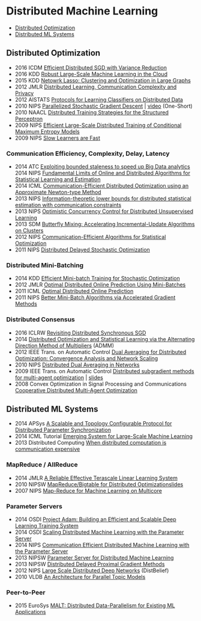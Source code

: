 # Distributed Machine Learning

- [Distributed Optimization](#distributed-optimization)  
- [Distributed ML Systems](#distributed-ml-systems)

## Distributed Optimization
- 2016 ICDM [Efficient Distributed SGD with Variance Reduction](https://arxiv.org/pdf/1512.02970.pdf)  
- 2016 KDD [Robust Large-Scale Machine Learning in the Cloud](http://www.kdd.org/kdd2016/papers/files/Paper_801.pdf)
- 2015 KDD [Netowrk Lasso: Clustering and Optimization in Large
Graphs](http://web.stanford.edu/~hallac/Network_Lasso.pdf)  
- 2012 JMLR [Distributed Learning, Communication Complexity and Privacy](http://www.cs.cmu.edu/~avrim/Papers/DistLrn.pdf)  
- 2012 AISTATS [Protocols for Learning Classifiers on Distributed Data](https://www.cs.utah.edu/~jeffp/papers/distrib-learn-AIStat.pdf)  
- 2010 NIPS [Parallelized Stochastic Gradient Descent](http://martin.zinkevich.org/publications/nips2010.pdf) | [video](http://videosrv14.cs.washington.edu/info/videos/mp4/colloq/AAgarwal_140210.mp4) (One-Short)  
- 2010 NAACL [Distributed Training Strategies for the Structured Perceptron](http://www.cslu.ogi.edu/~bedricks/courses/cs506-pslc/articles/week3/dpercep.pdf)   
- 2009 NIPS [Efficient Large-Scale Distributed Training of Conditional Maximum Entropy Models](http://www.ryanmcd.com/papers/efficient_maxentNIPS2009.pdf)  
- 2009 NIPS [Slow Learners are Fast](http://papers.nips.cc/paper/3888-slow-learners-are-fast.pdf)

### Communication Efficiency, Complexity, Delay, Latency
- 2014 ATC [Exploiting bounded staleness to speed up Big Data analytics](https://www.usenix.org/system/files/conference/atc14/atc14-paper-cui.pdf)  
2014 NIPS [Fundamental Limits of Online and Distributed Algorithms for Statistical Learning and Estimation](http://papers.nips.cc/paper/5386-fundamental-limits-of-online-and-distributed-algorithms-for-statistical-learning-and-estimation.pdf)  
- 2014 ICML [Communication-Efficient Distributed Optimization using an Approximate Newton-type Method](http://jmlr.org/proceedings/papers/v32/shamir14.pdf)  
- 2013 NIPS [Information-theoretic lower bounds for distributed statistical estimation with communication constraints](http://www.cs.berkeley.edu/~yuczhang/files/nips13_communication.pdf)  
- 2013 NIPS [Optimistic Concurrency Control for Distributed Unsupervised Learning](http://machinelearning.wustl.edu/mlpapers/paper_files/NIPS2013_5038.pdf)  
- 2013 SDM [Butterfly Mixing: Accelerating Incremental-Update Algorithms on Clusters](http://www.cs.berkeley.edu/~jfc/papers/13/butterflymixing.pdf)  
- 2012 NIPS [Communication-Efficient Algorithms for Statistical Optimization](http://papers.nips.cc/paper/4728-communication-efficient-algorithms-for-statistical-optimization.pdf)  
- 2011 NIPS [Distributed Delayed Stochastic Optimization](http://papers.nips.cc/paper/4247-distributed-delayed-stochastic-optimization.pdf)  

### Distributed Mini-Batching
<!--- 2015 [Explorations in Parallel Distributed Processing: A Handbook of Models, Programs, and Exercises](http://web.stanford.edu/group/pdplab/pdphandbook/)  -->
- 2014 KDD [Efficient Mini-batch Training for Stochastic Optimization](http://www.cs.cmu.edu/~muli/file/minibatch_sgd.pdf)  
- 2012 JMLR [Optimal Distributed Online Prediction Using Mini-Batches](http://jmlr.org/papers/volume13/dekel12a/dekel12a.pdf)  
- 2011 ICML [Optimal Distributed Online Prediction](http://www.icml-2011.org/papers/404_icmlpaper.pdf)  
- 2011 NIPS [Better Mini-Batch Algorithms via Accelerated Gradient Methods](http://papers.nips.cc/paper/4432-better-mini-batch-algorithms-via-accelerated-gradient-methods.pdf)  

### Distributed Consensus
- 2016 ICLRW [Revisiting Distributed Synchronous SGD](http://arxiv.org/abs/1604.00981)  
- 2014 [Distributed Optimization and Statistical Learning via the Alternating Direction Method of Multipliers](http://web.stanford.edu/~boyd/papers/admm_distr_stats.html) (ADMM)  
- 2012 IEEE Trans. on Automatic Control [Dual Averaging for Distributed Optimization:
Convergence Analysis and Network Scaling](http://www.eecs.berkeley.edu/~wainwrig/Papers/DucAgaWai12.pdf)  
- 2010 NIPS [Distributed Dual Averaging in Networks](https://web.stanford.edu/~jduchi/projects/DuchiAgWa10_nips.pdf)  
- 2009 IEEE Trans. on Automatic Control [Distributed subgradient methods for multi-agent optimization](http://ieeexplore.ieee.org/stamp/stamp.jsp?arnumber=4749425) | [slides](http://groups.csail.mit.edu/tds/seminars/s09/MIT-talk.pdf)  
- 2008 Convex Optimization in Signal Processing and Communications [Cooperative Distributed Multi-Agent Optimization](https://asu.mit.edu/sites/default/files/documents/publications/Dist-chapter.pdf)  


## Distributed ML Systems  
- 2014 APSys [A Scalable and Topology Configurable Protocol for Distributed Parameter Synchronization](http://research.microsoft.com/pubs/219927/main.pdf)  
- 2014 ICML Tutorial [Emerging System for Large-Scale Machine Learning](http://www.cs.berkeley.edu/~jegonzal/talks/icml14_sysml.pdf)  
- 2013 Distributed Computing [When distributed computation is communication expensive](http://arxiv.org/abs/1304.4636)    

### MapReduce / AllReduce
- 2014 JMLR [A Reliable Effective Terascale Linear Learning System](http://jmlr.org/papers/volume15/agarwal14a/agarwal14a.pdf)  
- 2010 NIPSW [MapReduce/Bigtable for Distributed Optimization](http://www.australianscience.com.au/research/google/36948.pdf)[slides](http://lccc.eecs.berkeley.edu/Slides/HallGiMa10_slides.pdf)  
- 2007 NIPS [Map-Reduce for Machine Learning on Multicore](http://machinelearning.wustl.edu/mlpapers/paper_files/NIPS2006_725.pdf)  

### Parameter Servers
- 2014 OSDI [Project Adam: Building an Efficient and Scalable Deep Learning Training System](https://www.usenix.org/system/files/conference/osdi14/osdi14-paper-chilimbi.pdf)  	 
- 2014 OSDI [Scaling Distributed Machine Learning with the Parameter Server](http://www.cs.cmu.edu/~muli/file/parameter_server_osdi14.pdf)  
- 2014 NIPS [Communication Efficient Distributed Machine
Learning with the Parameter Server](http://www.cs.cmu.edu/~muli/file/parameter_server_nips14.pdf)   
- 2013 NIPSW [Parameter Server for Distributed Machine Learning](http://www.cs.cmu.edu/~muli/file/ps.pdf)  
- 2013 NIPSW [Distributed Delayed Proximal Gradient Methods](http://www.cs.cmu.edu/~muli/file/ddp.pdf)  
- 2012 NIPS [Large Scale Distributed Deep Networks](http://static.googleusercontent.com/media/research.google.com/en/us/archive/large_deep_networks_nips2012.pdf) (DistBelief)  
- 2010 VLDB [An Architecture for Parallel Topic Models](http://vldb.org/pvldb/vldb2010/papers/R63.pdf)  

### Peer-to-Peer
- 2015 EuroSys [MALT: Distributed Data-Parallelism for Existing ML Applications](http://www.nec-labs.com/~asim/papers/malt_eurosys15.pdf)  
